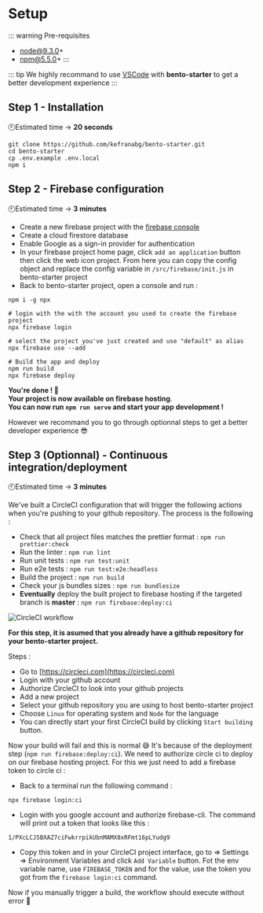# Setup

::: warning Pre-requisites

- node@9.3.0+
- npm@5.5.0+
  :::

::: tip
We highly recommand to use [VSCode](https://code.visualstudio.com/) with **bento-starter** to get a better development experience
:::

## Step 1 - Installation

🕙Estimated time → **20 seconds**
<br />

```
git clone https://github.com/kefranabg/bento-starter.git
cd bento-starter
cp .env.example .env.local
npm i
```

## Step 2 - Firebase configuration

🕙Estimated time → **3 minutes**
<br />

- Create a new firebase project with the [firebase console](https://console.firebase.google.com)
- Create a cloud firestore database
- Enable Google as a sign-in provider for authentication
- In your firebase project home page, click `add an application` button then click the web icon project.
  From here you can copy the config object and replace the config variable in `/src/firebase/init.js` in bento-starter project
- Back to bento-starter project, open a console and run :

```
npm i -g npx

# login with the with the account you used to create the firebase project
npx firebase login

# select the project you've just created and use "default" as alias
npx firebase use --add

# Build the app and deploy
npm run build
npx firebase deploy
```

**You're done ! :tada:**<br />
**Your project is now available on firebase hosting**.<br />
**You can now run `npm run serve` and start your app development !**

However we recommand you to go through optionnal steps to get a better developer experience :sunglasses:

## Step 3 (Optionnal) - Continuous integration/deployment

🕙Estimated time → **3 minutes**
<br />

We've built a CircleCI configuration that will trigger the following actions when you're pushing to your github repository.
The process is the following :

- Check that all project files matches the prettier format : `npm run prettier:check`
- Run the linter : `npm run lint`
- Run unit tests : `npm run test:unit`
- Run e2e tests : `npm run test:e2e:headless`
- Build the project : `npm run build`
- Check your js bundles sizes : `npm run bundlesize`
- **Eventually** deploy the built project to firebase hosting if the targeted branch is **master** : `npm run firebase:deploy:ci`

![CircleCI workflow](/assets/img/ci-workflow.jpg)

**For this step, it is asumed that you already have a github repository for your bento-starter project.**

Steps :

- Go to [https://circleci.com](https://circleci.com)
- Login with your github account
- Authorize CircleCI to look into your github projects
- Add a new project
- Select your github repository you are using to host bento-starter project
- Choose `Linux` for operating system and `Node` for the language
- You can directly start your first CircleCI build by clicking `Start building` button.

Now your build will fail and this is normal :sweat_smile: It's because of the deployment step (`npm run firebase:deploy:ci`). We need to authorize circle ci to deploy on our firebase hosting project. For this we just need to add a firebase token to circle ci :

- Back to a terminal run the following command :

```
npx firebase login:ci
```

- Login with you google account and authorize firebase-cli. The command will print out a token that looks like this :

```
1/PXcLCJ5BXAZ7ciFwkrrpikUbnMAMX8xRFmt16pLYudg9
```

- Copy this token and in your CircleCI project interface, go to => Settings => Environment Variables and click `Add Variable` button. Fot the env variable name, use `FIREBASE_TOKEN` and for the value, use the token you got from the `firebase login:ci` command.

Now if you manually trigger a build, the workflow should execute without error :tada:
